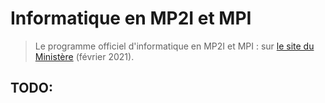 # Informatique en MP2I et MPI

> Le programme officiel d'informatique en MP2I et MPI : sur [le site du Ministère](https://cache.media.education.gouv.fr/file/SPE1-MEN-MESRI-4-2-2021/64/6/spe777_annexe_1373646.pdf) (février 2021).

## TODO:
